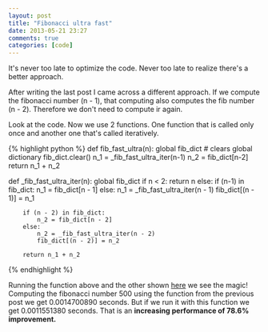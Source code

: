 ```yaml
---
layout: post
title: "Fibonacci ultra fast"
date: 2013-05-21 23:27
comments: true
categories: [code]
---
```

It's never too late to optimize the code. Never too late to realize there's a better approach.

After writing the last post I came across a different approach. If we compute the fibonacci number (n - 1),
that computing also computes the fib number (n - 2). Therefore we don't need to compute ir again. 

<!-- more -->

Look at the code. Now we use 2 functions.
One function that is called only once and another one that's called iteratively.

{% highlight python %}
def fib_fast_ultra(n):
    global fib_dict
    # clears global dictionary
    fib_dict.clear()
    n_1 = _fib_fast_ultra_iter(n-1)
    n_2 = fib_dict[n-2]
    return n_1 + n_2

def _fib_fast_ultra_iter(n):
    global fib_dict
    if n < 2:
        return n
    else:
        if (n-1) in fib_dict:
            n_1 = fib_dict[n - 1]
        else:
            n_1 = _fib_fast_ultra_iter(n - 1)
            fib_dict[(n - 1)] = n_1
            
        if (n - 2) in fib_dict:
            n_2 = fib_dict[n - 2]
        else:
            n_2 = _fib_fast_ultra_iter(n - 2)
            fib_dict[(n - 2)] = n_2

        return n_1 + n_2
{% endhighlight %}

Running the function above and the other shown [here](http://hugocaracol.github.io/blog/2013/05/21/accelerating-with-memoization) we see the magic! 
Computing the fibonacci number 500 using the function from the previous post
we get 0.0014700890 seconds. But if we run it with this function we get 0.0011551380 seconds. That is an **increasing performance of 78.6% improvement.**




